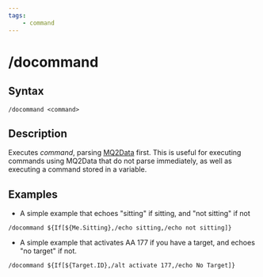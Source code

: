 ```yaml
---
tags:
    - command
---
```

# /docommand

## Syntax

```eqcommand
/docommand <command>
```

## Description

Executes _command_, parsing [MQ2Data](../../macros/mqdata.md) first. This is useful for executing commands using MQ2Data that do not parse immediately, as well as executing a command stored in a variable.

## Examples

* A simple example that echoes "sitting" if sitting, and "not sitting" if not

```text
/docommand ${If[${Me.Sitting},/echo sitting,/echo not sitting]}
```

* A simple example that activates AA 177 if you have a target, and echoes "no target" if not.

```text
/docommand ${If[${Target.ID},/alt activate 177,/echo No Target]}
```

